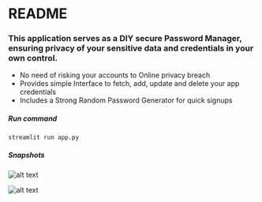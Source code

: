 # README

### This application serves as a DIY secure Password Manager, ensuring privacy of your sensitive data and credentials in your own control.

- No need of risking your accounts to Online privacy breach 
- Provides simple Interface to fetch, add, update and delete your app credentials 
- Includes a Strong Random Password Generator for quick signups

##### Run command
`streamlit run app.py`

##### Snapshots


![alt text](https://file%2B.vscode-resource.vscode-cdn.net/Users/sriya/sriya.agarwal/my_password_manager/home.png?version%3D1730796851432)


![alt text](https://file%2B.vscode-resource.vscode-cdn.net/Users/sriya/sriya.agarwal/my_password_manager/add_new_credential.png?version%3D1730796875405)